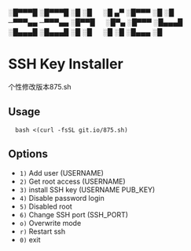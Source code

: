 

░█▀▀▀█ ░█▀▀▀█ ░█ ░█ 　 ░█ ▄▀ ░█▀▀▀ ░█  ░█ 　                                                                     
─▀▀▀▄▄ ─▀▀▀▄▄ ░█▀▀█ 　 ░█▀▄  ░█▀▀▀ ░█▄▄▄█ 　                                                                     
░█▄▄▄█ ░█▄▄▄█ ░█ ░█ 　 ░█ ░█ ░█▄▄▄   ░█  　                                                                      


# SSH Key Installer

个性修改版本875.sh
## Usage
```
  bash <(curl -fsSL git.io/875.sh)
```
## Options
 * `1)`	Add user			(USERNAME)
 * `2)`	Get root access			(USERNAME)
 * `3)`	install SSH key			(USERNAME PUB_KEY)
 * `4)`	Disable password login
 * `5)`	Disabled root
 * `6)`	Change SSH port			(SSH_PORT)
 * `o)`	Overwrite mode
 * `r)`	Restart ssh
 * `0)`	exit
